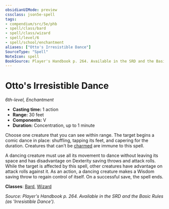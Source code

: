 ```yaml
---
obsidianUIMode: preview
cssclass: json5e-spell
tags:
- compendium/src/5e/phb
- spell/class/bard
- spell/class/wizard
- spell/level/6
- spell/school/enchantment
aliases: ["Otto's Irresistible Dance"]
SourceType: "Spell"
NoteIcon: spell
BookSource: Player's Handbook p. 264. Available in the SRD and the Basic Rules (as 'Irresistible Dance').
---
```

# Otto's Irresistible Dance
*6th-level, Enchantment*  

- **Casting time:** 1 action
- **Range:** 30 feet
- **Components:** V
- **Duration:** Concentration, up to 1 minute

Choose one creature that you can see within range. The target begins a comic dance in place: shuffling, tapping its feet, and capering for the duration. Creatures that can't be [charmed](/2-Mechanics/CLI/rules/conditions.md#charmed) are immune to this spell.

A dancing creature must use all its movement to dance without leaving its space and has disadvantage on Dexterity saving throws and attack rolls. While the target is affected by this spell, other creatures have advantage on attack rolls against it. As an action, a dancing creature makes a Wisdom saving throw to regain control of itself. On a successful save, the spell ends.

**Classes**: [Bard](/2-Mechanics/CLI/classes/bard.md), [Wizard](/2-Mechanics/CLI/classes/wizard.md)

*Source: Player's Handbook p. 264. Available in the SRD and the Basic Rules (as 'Irresistible Dance').*